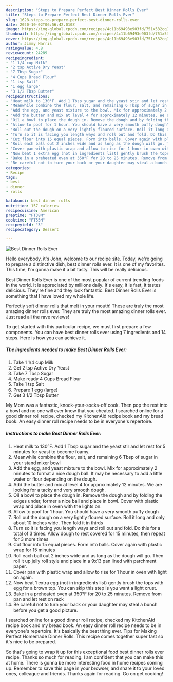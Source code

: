 ```yaml
---
description: "Steps to Prepare Perfect Best Dinner Rolls Ever"
title: "Steps to Prepare Perfect Best Dinner Rolls Ever"
slug: 1628-steps-to-prepare-perfect-best-dinner-rolls-ever
date: 2020-10-02T06:56:42.010Z
image: https://img-global.cpcdn.com/recipes/4c11b69493e903fd/751x532cq70/best-dinner-rolls-ever-recipe-main-photo.jpg
thumbnail: https://img-global.cpcdn.com/recipes/4c11b69493e903fd/751x532cq70/best-dinner-rolls-ever-recipe-main-photo.jpg
cover: https://img-global.cpcdn.com/recipes/4c11b69493e903fd/751x532cq70/best-dinner-rolls-ever-recipe-main-photo.jpg
author: Jimmy Harris
ratingvalue: 4.8
reviewcount: 24289
recipeingredient:
- "1 1/4 cup Milk"
- "2 tsp Active Dry Yeast"
- "7 Tbsp Sugar"
- "4 Cups Bread Flour"
- "1 tsp Salt"
- "1 egg large"
- "3 1/2 Tbsp Butter"
recipeinstructions:
- "Heat milk to 130°F. Add 1 Tbsp sugar and the yeast stir and let rest for 5 minutes for yeast to become foamy."
- "Meanwhile combine the flour, salt, and remaining 6 Tbsp of sugar in your stand mixer bowl"
- "Add the egg, and yeast mixture to the bowl. Mix for approximately 2 minutes to format a nice dough ball. It may be necessary to add a little water or flour depending on the dough."
- "Add the butter and mix at level 4 for approximately 12 minutes. We are looking for a tacky and very smooth dough."
- "Oil a bowl to place the dough in. Remove the dough and by folding the edges under, former a nice ball and place in bowl. Cover with plastic wrap and place in oven with the lights on."
- "Allow to poof for 1 hour. You should have a very smooth puffy dough"
- "Roll out the dough on a very lightly floured surface. Roll it long and only about 10 inches wide. Then fold it in thirds"
- "Turn so it is facing you length ways and roll out and fold. Do this for a total of 3 times. Allow dough to rest covered for 15 minutes, then repeat for 3 more times"
- "Cut flour into 15 equal pieces. Form into balls. Cover again with plastic wrap for 15 minutes"
- "Roll each ball out 2 inches wide and as long as the dough will go. Then roll it up jelly roll style and place in a 9x13 pan lined with parchment paper."
- "Cover pan with plastic wrap and allow to rise for 1 hour in oven with light on again."
- "Now beat 1 extra egg (not in ingredients list) gently brush the tops with egg for a brown top. You can skip this step is you want a light crust."
- "Bake in a preheated oven at 350°F for 20 to 25 minutes. Remove from pan and let rest on rack"
- "Be careful not to turn your back or your daughter may steal a bunch before you get a good picture."
categories:
- Recipe
tags:
- best
- dinner
- rolls

katakunci: best dinner rolls 
nutrition: 157 calories
recipecuisine: American
preptime: "PT38M"
cooktime: "PT55M"
recipeyield: "3"
recipecategory: Dessert

---
```



![Best Dinner Rolls Ever](https://img-global.cpcdn.com/recipes/4c11b69493e903fd/751x532cq70/best-dinner-rolls-ever-recipe-main-photo.jpg)

Hello everybody, it's John, welcome to our recipe site. Today, we're going to prepare a distinctive dish, best dinner rolls ever. It is one of my favorites. This time, I'm gonna make it a bit tasty. This will be really delicious.

Best Dinner Rolls Ever is one of the most popular of current trending foods in the world. It is appreciated by millions daily. It's easy, it is fast, it tastes delicious. They're fine and they look fantastic. Best Dinner Rolls Ever is something that I have loved my whole life.

Perfectly soft dinner rolls that melt in your mouth! These are truly the most amazing dinner rolls ever. They are truly the most amazing dinner rolls ever. Just read all the rave reviews!


To get started with this particular recipe, we must first prepare a few components. You can have best dinner rolls ever using 7 ingredients and 14 steps. Here is how you can achieve it.

<!--inarticleads1-->

##### The ingredients needed to make Best Dinner Rolls Ever:

1. Take 1 1/4 cup Milk
1. Get 2 tsp Active Dry Yeast
1. Take 7 Tbsp Sugar
1. Make ready 4 Cups Bread Flour
1. Take 1 tsp Salt
1. Prepare 1 egg (large)
1. Get 3 1/2 Tbsp Butter


My Mom was a fantastic, knock-your-socks-off cook. Then pop the rest into a bowl and no one will ever know that you cheated. I searched online for a good dinner roll recipe, checked my KitchenAid recipe book and my bread book. An easy dinner roll recipe needs to be in everyone&#39;s repertoire. 

<!--inarticleads2-->

##### Instructions to make Best Dinner Rolls Ever:

1. Heat milk to 130°F. Add 1 Tbsp sugar and the yeast stir and let rest for 5 minutes for yeast to become foamy.
1. Meanwhile combine the flour, salt, and remaining 6 Tbsp of sugar in your stand mixer bowl
1. Add the egg, and yeast mixture to the bowl. Mix for approximately 2 minutes to format a nice dough ball. It may be necessary to add a little water or flour depending on the dough.
1. Add the butter and mix at level 4 for approximately 12 minutes. We are looking for a tacky and very smooth dough.
1. Oil a bowl to place the dough in. Remove the dough and by folding the edges under, former a nice ball and place in bowl. Cover with plastic wrap and place in oven with the lights on.
1. Allow to poof for 1 hour. You should have a very smooth puffy dough
1. Roll out the dough on a very lightly floured surface. Roll it long and only about 10 inches wide. Then fold it in thirds
1. Turn so it is facing you length ways and roll out and fold. Do this for a total of 3 times. Allow dough to rest covered for 15 minutes, then repeat for 3 more times
1. Cut flour into 15 equal pieces. Form into balls. Cover again with plastic wrap for 15 minutes
1. Roll each ball out 2 inches wide and as long as the dough will go. Then roll it up jelly roll style and place in a 9x13 pan lined with parchment paper.
1. Cover pan with plastic wrap and allow to rise for 1 hour in oven with light on again.
1. Now beat 1 extra egg (not in ingredients list) gently brush the tops with egg for a brown top. You can skip this step is you want a light crust.
1. Bake in a preheated oven at 350°F for 20 to 25 minutes. Remove from pan and let rest on rack
1. Be careful not to turn your back or your daughter may steal a bunch before you get a good picture.


I searched online for a good dinner roll recipe, checked my KitchenAid recipe book and my bread book. An easy dinner roll recipe needs to be in everyone&#39;s repertoire. It&#39;s basically the best thing ever. Tips for Making Perfect Homemade Dinner Rolls. This recipe comes together super fast so it&#39;s nice to be prepared. 

So that's going to wrap it up for this exceptional food best dinner rolls ever recipe. Thanks so much for reading. I am confident that you can make this at home. There is gonna be more interesting food in home recipes coming up. Remember to save this page in your browser, and share it to your loved ones, colleague and friends. Thanks again for reading. Go on get cooking!
